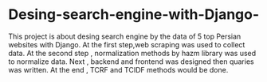 # Desing-search-engine-with-Django-
This project is about desing search engine by the data of 5 top Persian websites with Django.
At the first step,web scraping was used to collect data.
At the second step , normalization methods by hazm library was used to normalize data.
Next , backend and frontend was designed then quaries was written.
At the end , TCRF and TCIDF methods would be done.
